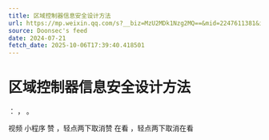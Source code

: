 ```yaml
---
title: 区域控制器信息安全设计方法
url: https://mp.weixin.qq.com/s?__biz=MzU2MDk1Nzg2MQ==&mid=2247611381&idx=1&sn=3ff3f4b3401180271e2d14f6ae6deb0a
source: Doonsec's feed
date: 2024-07-21
fetch_date: 2025-10-06T17:39:40.418501
---
```


# 区域控制器信息安全设计方法

：
，
。

视频
小程序
赞
，轻点两下取消赞
在看
，轻点两下取消在看